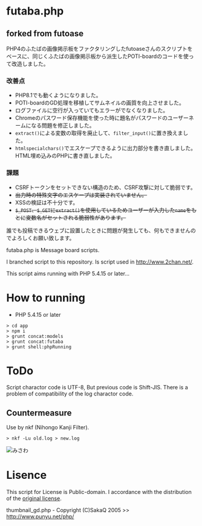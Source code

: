 # futaba.php

## forked from futoase

PHP4のふたばの画像掲示板をファクタリングしたfutoaseさんのスクリプトをベースに、同じくふたばの画像掲示板から派生したPOTI-boardのコードを使って改造しました。

### 改善点
- PHP8.1でも動くようになりました。
- POTI-boardのGD処理を移植してサムネイルの画質を向上させました。
- ログファイルに空行が入っていてもエラーがでなくなりました。
- Chromeのパスワード保存機能を使った時に題名がパスワードのユーザーネームになる問題を修正しました。
- `extract()`による変数の取得を廃止して、`filter_input()`に置き換えました。
- `htmlspecialchars()`でエスケープできるように出力部分を書き直しました。  
HTML埋め込みのPHPに書き直しました。

### 課題
- CSRFトークンをセットできない構造のため、CSRF攻撃に対して脆弱です。
- ~~出力時の特殊文字のエスケープは実装されていません。~~  
- XSSの検証は不十分です。
- ~~`$_POST`、`$_GET`に`extract()`を使用しているためユーザーが入力した`name`をもとに変数名がセットされる脆弱性があります。~~  

誰でも投稿できるウェブに設置したときに問題が発生しても、何もできませんのでよろしくお願い致します。  

futaba.php is Message board scripts.  

I branched script to this repository.
Is script used in http://www.2chan.net/.

This script aims running with PHP 5.4.15 or later...

# How to running
- PHP 5.4.15 or later
```
> cd app
> npm i
> grunt concat:models
> grunt concat:futaba
> grunt shell:phpRunning
```

# ToDo

Script charactor code is UTF-8, But previous code is Shift-JIS. 
There is a problem of compatibility of the log charactor code.

## Countermeasure

Use by nkf (Nihongo Kanji Filter).

```
> nkf -Lu old.log > new.log
```
![みさわ](http://jigokuno.img.jugem.jp/20090928_1487687.gif)

# Lisence

This script for License is Public-domain.
I accordance with the distribution of the [original license](http://www.2chan.net/script/).

thumbnail_gd.php - Copyright (C)SakaQ 2005 >> http://www.punyu.net/php/
